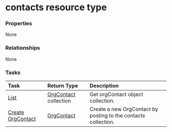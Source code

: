 # contacts resource type



### Properties
None

### Relationships
None


### Tasks

| Task		   | Return Type	|Description|
|:---------------|:--------|:----------|
|[List](../api/orgcontact_list.md) | [OrgContact](orgcontact.md) collection |Get orgContact object collection. |
|[Create OrgContact](../api/orgcontact_post_contacts.md) |[OrgContact](orgcontact.md)| Create a new OrgContact by posting to the contacts collection.|

<!-- uuid: a71f054d-8a10-4aa0-a1ce-9672a68ee7a4
2015-10-21 09:21:58 UTC -->
<!-- {
  "type": "#page.annotation",
  "description": "contacts resource",
  "keywords": "",
  "section": "documentation",
  "tocPath": ""
}-->